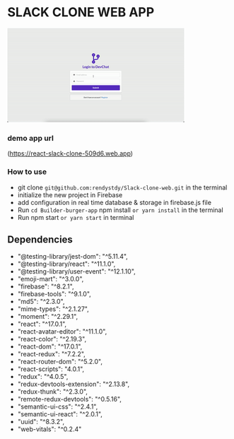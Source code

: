 # SLACK CLONE WEB APP

![demo-app](https://github.com/rendystdy/Slack-clone-web/blob/master/demo-app.gif)

### demo app url

(<https://react-slack-clone-509d6.web.app>)

### How to use

- git clone `git@github.com:rendystdy/Slack-clone-web.git` in the terminal
- initialize the new project in Firebase
- add configuration in real time database & storage in firebase.js file
- Run `cd Builder-burger-app` npm install `or yarn install` in the terminal
- Run npm start `or yarn start` in terminal

## Dependencies

- "@testing-library/jest-dom": "^5.11.4",
- "@testing-library/react": "^11.1.0",
- "@testing-library/user-event": "^12.1.10",
- "emoji-mart": "^3.0.0",
- "firebase": "^8.2.1",
- "firebase-tools": "^9.1.0",
- "md5": "^2.3.0",
- "mime-types": "^2.1.27",
- "moment": "^2.29.1",
- "react": "^17.0.1",
- "react-avatar-editor": "^11.1.0",
- "react-color": "^2.19.3",
- "react-dom": "^17.0.1",
- "react-redux": "^7.2.2",
- "react-router-dom": "^5.2.0",
- "react-scripts": "4.0.1",
- "redux": "^4.0.5",
- "redux-devtools-extension": "^2.13.8",
- "redux-thunk": "^2.3.0",
- "remote-redux-devtools": "^0.5.16",
- "semantic-ui-css": "^2.4.1",
- "semantic-ui-react": "^2.0.1",
- "uuid": "^8.3.2",
- "web-vitals": "^0.2.4"
